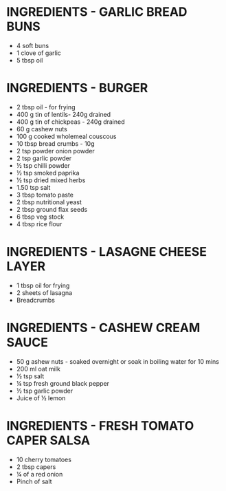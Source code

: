 # INGREDIENTS - GARLIC BREAD BUNS
*  4 soft buns
*  1 clove of garlic 
*  5 tbsp oil

# INGREDIENTS - BURGER
*  2 tbsp oil - for frying 
*  400 g tin of lentils- 240g drained 
*  400 g tin of chickpeas - 240g drained
*  60 g cashew nuts  
*  100 g cooked wholemeal couscous
*  10 tbsp bread crumbs - 10g 
*  2 tsp powder onion powder
*  2 tsp garlic powder
*  ½ tsp chilli powder
*  ½ tsp smoked paprika
*  ½ tsp dried mixed herbs
*  1.50 tsp salt 
*  3 tbsp tomato paste 
*  2 tbsp nutritional yeast
*  2 tbsp ground flax seeds
*  6 tbsp veg stock
*  4 tbsp rice flour

# INGREDIENTS - LASAGNE CHEESE LAYER
*  1 tbsp oil for frying
*  2 sheets of lasagna
*  Breadcrumbs

# INGREDIENTS - CASHEW CREAM SAUCE
*  50 g ashew nuts - soaked overnight or soak in boiling water for 10 mins
*  200 ml oat milk
*  ½ tsp salt
*  ¼ tsp fresh ground black pepper
*  ½ tsp garlic powder
*  Juice of ½ lemon

# INGREDIENTS - FRESH TOMATO CAPER SALSA
*  10 cherry tomatoes
*  2 tbsp capers
*  ¼ of a red onion
*  Pinch of salt

